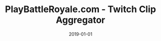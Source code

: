 ---
type: "project"
date: "2019-01-01"
title: "PlayBattleRoyale.com - Twitch Clip Aggregator"
website: "https://playbattleroyale.com"
repo: "https://github.com/crock/clip-aggregator"
techStack: "PHP JavaScript Laravel Vue.js HTML CSS SCSS"
termInMonths: 1
---